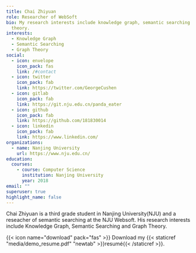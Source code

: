 ```yaml
---
title: Chai Zhiyuan
role: Researcher of WebSoft
bio: My research interests include knowledge graph, semantic searching and graph
  theory.
interests:
  - Knowledge Graph
  - Semantic Searching
  - Graph Theory
social:
  - icon: envelope
    icon_pack: fas
    link: /#contact
  - icon: twitter
    icon_pack: fab
    link: https://twitter.com/GeorgeCushen
  - icon: gitlab
    icon_pack: fab
    link: https://git.nju.edu.cn/panda_eater
  - icon: github
    icon_pack: fab
    link: https://github.com/181830014
  - icon: linkedin
    icon_pack: fab
    link: https://www.linkedin.com/
organizations:
  - name: Nanjing University
    url: https://www.nju.edu.cn/
education:
  courses:
    - course: Computer Science
      institution: Nanjing University
      year: 2018
email: ""
superuser: true
highlight_name: false
---
```

Chai Zhiyuan is a third grade student in Nanjing University(NJU) and a reseacher of semantic searching at the NJU Websoft. His research interests include Knowledge Graph, Semantic Searching and Graph Theory. 

{{< icon name="download" pack="fas" >}} Download my {{< staticref "media/demo_resume.pdf" "newtab" >}}resumé{{< /staticref >}}.